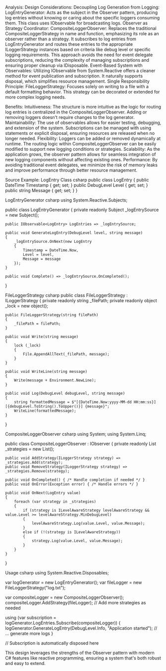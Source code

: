 
Analysis:
Design Considerations:
Decoupling Log Generation from Logging:
LogEntryGenerator: Acts as the subject in the Observer pattern, producing log entries without knowing or caring about the specific loggers consuming them. This class uses IObservable<LogEntry> for broadcasting logs.
Observer as Strategy Coordinator:
CompositeLoggerObserver: 
Replaces the traditional CompositeLoggerStrategy in name and function, emphasizing its role as an observer rather than a strategy. 
It subscribes to log entries from LogEntryGenerator and routes these entries to the appropriate ILoggerStrategy instances based on criteria like debug level or specific logging requirements.
This approach avoids the need for event delegate subscriptions, reducing the complexity of managing subscriptions and ensuring proper cleanup via IDisposable.
Event-Based System with Observables:
Utilizing IObservable<T> from System.Reactive offers a cleaner method for event publication and subscription. It naturally supports disposal, which simplifies resource management.
Single Responsibility Principle:
FileLoggerStrategy: Focuses solely on writing to a file with a default formatting behavior. This strategy can be decorated or extended for more complex logging needs.

Benefits:
Intuitiveness: The structure is more intuitive as the logic for routing log entries is centralized in the CompositeLoggerObserver. Adding or removing loggers doesn't require changes to the log generator.
Maintainability: The use of observables allows for easier testing, debugging, and extension of the system. Subscriptions can be managed with using statements or explicit disposal, ensuring resources are released when no longer needed.
Flexibility: 
Loggers can be added or removed dynamically at runtime.
The routing logic within CompositeLoggerObserver can be easily modified to support new logging conditions or strategies.
Scalability: As the application grows, the observer pattern allows for seamless integration of new logging components without affecting existing ones.
Performance: By avoiding traditional event delegates, we minimize the risk of memory leaks and improve performance through better resource management.

Source Example:
LogEntry Class
csharp
public class LogEntry
{
    public DateTime Timestamp { get; set; }
    public DebugLevel Level { get; set; }
    public string Message { get; set; }
}

LogEntryGenerator
csharp
using System.Reactive.Subjects;

public class LogEntryGenerator
{
    private readonly Subject<LogEntry> _logEntrySource = new Subject<LogEntry>();

    public IObservable<LogEntry> LogEntries => _logEntrySource;

    public void GenerateLogEntry(DebugLevel level, string message)
    {
        _logEntrySource.OnNext(new LogEntry 
        { 
            Timestamp = DateTime.Now, 
            Level = level, 
            Message = message 
        });
    }

    public void Complete() => _logEntrySource.OnCompleted();
}

FileLoggerStrategy
csharp
public class FileLoggerStrategy : ILoggerStrategy
{
    private readonly string _filePath;
    private readonly object _lock = new object();

    public FileLoggerStrategy(string filePath)
    {
        _filePath = filePath;
    }

    public void Write(string message)
    {
        lock (_lock)
        {
            File.AppendAllText(_filePath, message);
        }
    }

    public void WriteLine(string message)
    {
        Write(message + Environment.NewLine);
    }

    public void Log(DebugLevel debugLevel, string message)
    {
        string formattedMessage = $"[{DateTime.Now:yyyy-MM-dd HH:mm:ss}] [{debugLevel.ToString().ToUpper()}] {message}";
        WriteLine(formattedMessage);
    }
}

CompositeLoggerObserver
csharp
using System;
using System.Linq;

public class CompositeLoggerObserver : IObserver<LogEntry>
{
    private readonly List<ILoggerStrategy> _strategies = new List<ILoggerStrategy>();

    public void AddStrategy(ILoggerStrategy strategy) => _strategies.Add(strategy);
    public void RemoveStrategy(ILoggerStrategy strategy) => _strategies.Remove(strategy);

    public void OnCompleted() { /* Handle completion if needed */ }
    public void OnError(Exception error) { /* Handle errors */ }

    public void OnNext(LogEntry value)
    {
        foreach (var strategy in _strategies)
        {
            if (strategy is ILevelAwareStrategy levelAwareStrategy && value.Level >= levelAwareStrategy.MinDebugLevel)
            {
                levelAwareStrategy.Log(value.Level, value.Message);
            }
            else if (!(strategy is ILevelAwareStrategy))
            {
                strategy.Log(value.Level, value.Message);
            }
        }
    }
}

Usage
csharp
using System.Reactive.Disposables;

var logGenerator = new LogEntryGenerator();
var fileLogger = new FileLoggerStrategy("log.txt");

var compositeLogger = new CompositeLoggerObserver();
compositeLogger.AddStrategy(fileLogger); // Add more strategies as needed

using (var subscription = logGenerator.LogEntries.Subscribe(compositeLogger))
{
    logGenerator.GenerateLogEntry(DebugLevel.Info, "Application started");
    // ... generate more logs
}

// Subscription is automatically disposed here

This design leverages the strengths of the Observer pattern with modern C# features like reactive programming, ensuring a system that's both robust and easy to extend.

